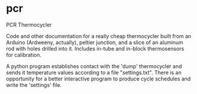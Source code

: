 # pcr
PCR Thermocycler

Code and other documentation for a really cheap thermocycler built from an Arduino (Ardweeny, actually), peltier junction, and a slice of an aluminum rod with holes drilled into it.   Includes in-tube and in-block thermosensors for calibration.

A python program establishes contact with the 'dump' thermocycler and sends it temperature values according to a file "settings.txt".  There is an opportunity for a better interactive program to produce cycle schedules and write the 'settings' file.
